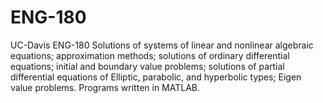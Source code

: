 # ENG-180
UC-Davis ENG-180
Solutions of systems of linear and nonlinear algebraic equations; approximation methods; solutions of ordinary differential equations; initial and boundary value problems; solutions of partial differential equations of Elliptic, parabolic, and hyperbolic types; Eigen value problems. Programs written in MATLAB.
